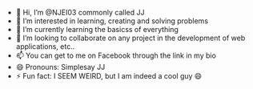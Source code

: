 - 👋 Hi, I’m @NJEI03 commonly called JJ
- 👀 I’m interested in learning, creating and solving problems
- 🌱 I’m currently learning the basicss of everything
- 💞️ I’m looking to collaborate on any project in the development of web applications, etc..
- 📫 You can get to me on Facebook through the link in my bio
- 😄 Pronouns: Simplesay JJ
- ⚡ Fun fact: I SEEM WEIRD, but I am indeed a cool guy 😄

<!---
NJEI03/NJEI03 is a ✨ special ✨ repository because its `README.md` (this file) appears on your GitHub profile.
You can click the Preview link to take a look at your changes.
--->
